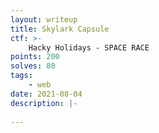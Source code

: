 ```yaml
---
layout: writeup
title: Skylark Capsule
ctf: >-
    Hacky Holidays - SPACE RACE
points: 200
solves: 80
tags: 
    - web
date: 2021-08-04
description: |-
    
---
```

